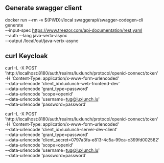 

## Generate swagger client

docker run --rm -v ${PWD}:/local swaggerapi/swagger-codegen-cli generate \
    --input-spec https://www.treezor.com/api-documentation/rest.yaml \
    --auth
    --lang java-vertx-async \
    --output /local/out/java-vertx-async

## curl Keycloak

curl -L -X POST 'http://localhost:8180/auth/realms/luxlunch/protocol/openid-connect/token' \
-H 'Content-Type: application/x-www-form-urlencoded' \
--data-urlencode 'client_id=luxlunch-web-frontend-dev' \
--data-urlencode 'grant_type=password' \
--data-urlencode 'scope=openid' \
--data-urlencode 'username=tug@luxlunch.lu' \
--data-urlencode 'password=password'

curl -L -X POST 'http://localhost:8180/auth/realms/luxlunch/protocol/openid-connect/token' \
-H 'Content-Type: application/x-www-form-urlencoded' \
--data-urlencode 'client_id=luxlunch-server-dev-client' \
--data-urlencode 'grant_type=password' \
--data-urlencode 'client_secret=0797a3fa-e813-4c5a-99ca-c399fd002582' \
--data-urlencode 'scope=openid' \
--data-urlencode 'username=tug@luxlunch.lu' \
--data-urlencode 'password=password'

